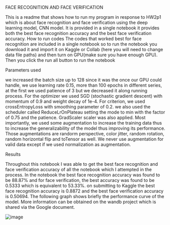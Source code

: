 FACE RECOGNITION AND FACE VERIFICATION 

This is a readme that shows how to run my program in response to HW2p1 which is about face recognition and face verification using the deep learning model, CNN model. 
It is provided in a single notebook it provides both the best face recognition accuracy and the best face verification accuracy. 
How to run codes
The codes that worked best for face recognition are included in a single notebook so to run the notebook you download it and import 
it on Kaggle or Collab (here you will need to change data file paths) and then turn on GPU(make sure you have enough GPU). Then you click the run all button to run the notebook

Parameters used

we increased the batch size up to 128 since it was the once our GPU could handle, we use learning rate 0.15, more than 100 epochs in different series, at the first we used patience of 3 but we decreased 
it along running process. For the optimizer we used SGD (stochastic gradient descent) with momentum of 0.9 and weight decay of 1e-4. For criterion, we used crossEntropyLoss with smoothing parameter of 0.2.
we also used the scheduler called ReduceLrOnPlateau setting the mode to min with the factor of 0.75 and the patience. GradScaler scaler was also applied. Most importantly, we used some augmentation 
to increase the training data thus to increase the generalizability of  the model thus improving its performance. Those augmentations are randorm perspective, color jitter, random rotation,
random horizontal flip and toTensor as well. We never use augmentation for valid data except if we used normalization as augmentation.

Results

Throughout this notebook I was able to get the best face recognition and face verification accuracy of all the notebook which I attempted in the process. 
In the notebook the best face recognition accuracy was found to be 88.87% and for face verification, the best accuracy was found to be 0.5333 which is equivalent to 53.33%.
on submitting to Kaggle the best face recognition accuracy is 0.8872 and  the best face verification accuracy is 0.50694.
The following graph shows briefly the performance curve of the model. More information can be obtained on the wandb project which is shared via the Google document. 
 

![image](https://github.com/Leonard250/Face-detection-and-face-classification-by-CNN/assets/141337656/94a89873-fc2c-48d9-86a4-cbaa8209df6e)
